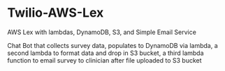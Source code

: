 # Twilio-AWS-Lex

AWS Lex with lambdas, DynamoDB, S3, and Simple Email Service

Chat Bot that collects survey data, populates to DynamoDB via lambda, a second lambda to format data and drop in S3 bucket, a third lambda function to email survey to clinician after file uploaded to S3 bucket
